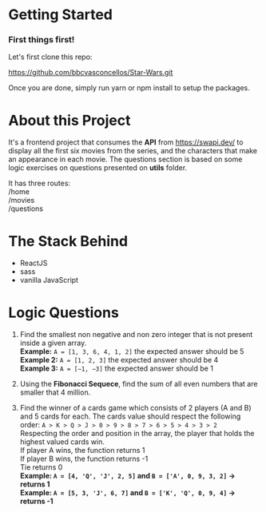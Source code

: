 # Getting Started

### First things first! 
Let's first clone this repo:

https://github.com/bbcvasconcellos/Star-Wars.git

Once you are done, simply run yarn or npm install to setup the packages.

# About this Project

It's a frontend project that consumes the **API** from https://swapi.dev/ to display all the first six movies from the series, and the characters that make an appearance in each movie. The questions section is based on some logic exercises on questions presented on **utils** folder.

It has three routes:   
 /home  
 /movies  
 /questions  

# The Stack Behind

- ReactJS
- sass
- vanilla JavaScript


# Logic Questions

1. Find the smallest non negative and non zero integer that is not present inside a given array.   
  **Example:** `A = [1, 3, 6, 4, 1, 2]` the expected answer should be 5  
  **Example 2:** `A = [1, 2, 3]` the expected answer should be 4  
  **Example 3:** `A = [−1, −3]` the expected answer should be 1

2. Using the **Fibonacci Sequece**, find the sum of all even numbers that are smaller that 4 million. 

3. Find the winner of a cards game which consists of 2 players (A and B) and 5 cards for each. The cards value should respect the following order: 
  `A > K > Q > J > 0 > 9 > 8 > 7 > 6 > 5 > 4 > 3 > 2`  
 Respecting the order and position in the array, the player that holds the highest valued cards win.   
   If player A wins, the function returns 1  
   If player B wins, the function returns -1  
   Tie returns 0  
   **Example: `A = [4, 'Q', 'J', 2, 5]` and `B = ['A', 0, 9, 3, 2]` -> returns 1**     
   **Example: `A = [5, 3, 'J', 6, 7]` and `B = ['K', 'Q', 0, 9, 4]` -> returns -1**      
   



